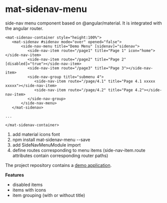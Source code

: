 # mat-sidenav-menu

side-nav menu component based on @angular/material.
It is integrated with the angular router.

    <mat-sidenav-container style="height:100%">
       <mat-sidenav #sidenav mode="over" opened="false">
           <side-nav-menu title="Demo Menu" [sidenav]="sidenav">
              <side-nav-item route="/page1" title="Page 1" icon="home"></side-nav-item>
              <side-nav-item route="/page2" title="Page 2" [disabled]="true"></side-nav-item>
              <side-nav-item route="/page3" title="Page 3"></side-nav-item>
              <side-nav-group title="submenu 4">
                 <side-nav-item route="/page/4.1" title="Page 4.1 xxxxx xxxxx"></side-nav-item>
                 <side-nav-item route="/page/4.2" title="Page 4.2"></side-nav-item>
              </side-nav-group>
           </side-nav-menu>
       </mat-sidenav>
    
    ...

    </mat-sidenav-container>

1. add material icons font
2. npm install mat-sidenav-menu --save
3. add SideNavMenuModule import
4. define routes corresponding to menu items (side-nav-item.route attributes contain corresponding router paths)

The project repository contains a [demo application](https://github.com/mduriancik/mat-sidenav-menu/tree/master/src/app).

__Features__

* disabled items
* items with icons
* item grouping (with or without title)
